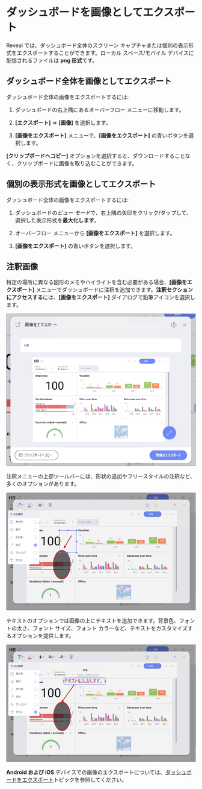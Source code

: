 # ダッシュボードを画像としてエクスポート

Reveal では、ダッシュボード全体のスクリーン キャプチャまたは個別の表示形式をエクスポートすることができます。ローカル スペース/モバイル デバイスに配信されるファイルは **png 形式**です。

## ダッシュボード全体を画像としてエクスポート

ダッシュボード全体の画像をエクスポートするには:

1.  ダッシュボードの右上隅にあるオーバーフロー メニューに移動します。

2.  **[エクスポート]** ⇒ **[画像]** を選択します。

3.  **[画像をエクスポート]** メニューで、**[画像をエクスポート]** の青いボタンを選択します。

**[クリップボードへコピー]** オプションを選択すると、ダウンロードすることなく、クリップボードに画像を取り込むことができます。

## 個別の表示形式を画像としてエクスポート

ダッシュボード全体の画像をエクスポートするには:

1.  ダッシュボードの*ビュー モード*で、右上隅の矢印をクリック/タップして、選択した表示形式を**最大化します**。

2.  オーバーフロー メニューから **[画像をエクスポート]** を選択します。

3.  **[画像をエクスポート]** の青いボタンを選択します。

<a name='annotating'></a>
## 注釈画像

特定の場所に異なる図形のメモやハイライトを含む必要がある場合、**[画像をエクスポート]** メニューでダッシュボードに注釈を追加できます。**注釈セクションにアクセスする**には、**[画像をエクスポート]** ダイアログで鉛筆アイコンを選択します。

<img src="images/image-annotation-menu.png" alt="Accessing Image Annotation Menu" class="responsive-img"/>

注釈メニューの上部ツールバーには、形状の追加やフリースタイルの注釈など、多くのオプションがあります。

<img src="images/image-annotation-shapes.png" alt="Image annotation shapes options" class="responsive-img"/>

テキストのオプションでは画像の上にテキストを追加できます。背景色、フォントの太さ、フォント サイズ、フォント カラーなど、テキストをカスタマイズするオプションを提供します。

<img src="images/image-annotation-text.png" alt="Adding text in image annotation" class="responsive-img"/>

**Android および iOS** デバイスでの画像のエクスポートについては、[ダッシュボードをエクスポート](how-to-export-a-dashboard.html#mobile-devices)トピックを参照してください。
